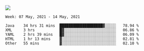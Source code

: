 <img align="center" src="https://github-readme-stats.vercel.app/api?username=bafuka&show_icons=true&icon_color=CE1D2D&text_color=718096&bg_color=ffffff&hide_title=true" />

<!--START_SECTION:waka-->
```text
Week: 07 May, 2021 - 14 May, 2021

Java    34 hrs 31 mins  ███████████████████▓░░░░░   78.94 % 
XML     3 hrs           █▓░░░░░░░░░░░░░░░░░░░░░░░   06.86 % 
YAML    2 hrs 39 mins   █▓░░░░░░░░░░░░░░░░░░░░░░░   06.09 % 
HTML    1 hr 13 mins    ▓░░░░░░░░░░░░░░░░░░░░░░░░   02.81 % 
Other   55 mins         ▓░░░░░░░░░░░░░░░░░░░░░░░░   02.10 % 
```
<!--END_SECTION:waka-->

<!--
**bafuka/bafuka** is a ✨ _special_ ✨ repository because its `README.md` (this file) appears on your GitHub profile.

Here are some ideas to get you started:

- 🔭 I’m currently working on ...
- 🌱 I’m currently learning ...
- 👯 I’m looking to collaborate on ...
- 🤔 I’m looking for help with ...
- 💬 Ask me about ...
- 📫 How to reach me: ...
- 😄 Pronouns: ...
- ⚡ Fun fact: ...
-->
